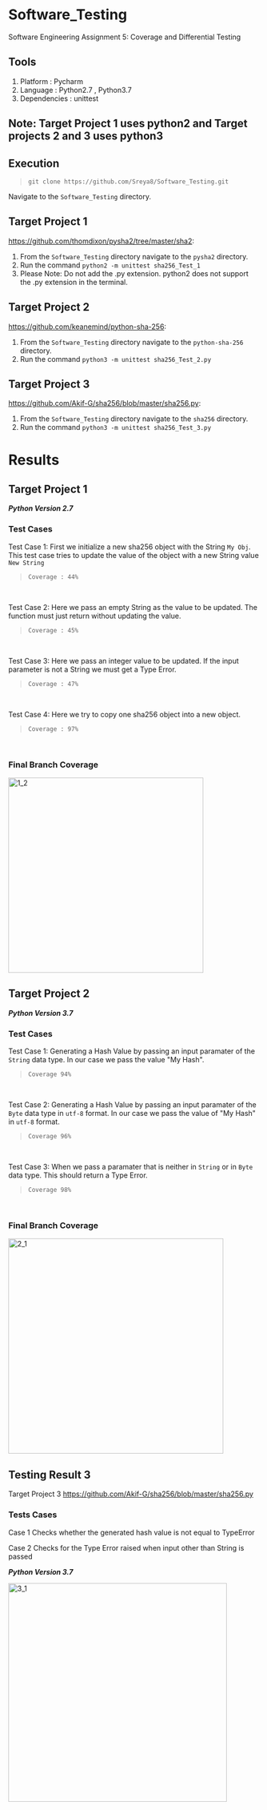 # Software_Testing
Software Engineering Assignment 5: Coverage and Differential Testing

## Tools
1. Platform : Pycharm
2. Language : Python2.7 , Python3.7
3. Dependencies : unittest

## Note: Target Project 1 uses python2 and Target projects 2 and 3 uses python3

## Execution
>````git clone https://github.com/Sreya8/Software_Testing.git````

Navigate to the ````Software_Testing```` directory.

## Target Project 1
https://github.com/thomdixon/pysha2/tree/master/sha2:
1. From the ````Software_Testing```` directory navigate to the ````pysha2```` directory.
2. Run the command ````python2 -m unittest sha256_Test_1````
3. Please Note: Do not add the .py extension. python2 does not support the .py extension in the terminal.

## Target Project 2
https://github.com/keanemind/python-sha-256:
1. From the ````Software_Testing```` directory navigate to the ````python-sha-256```` directory.
2. Run the command ````python3 -m unittest sha256_Test_2.py````

## Target Project 3
https://github.com/Akif-G/sha256/blob/master/sha256.py:
1. From the ````Software_Testing```` directory navigate to the ````sha256```` directory.
2. Run the command ````python3 -m unittest sha256_Test_3.py````

# Results
## Target Project 1
<b><i>Python Version 2.7</i> </b></br>

### Test Cases

Test Case 1: First we initialize a new sha256 object with the String ````My Obj````. 
This test case tries to update the value of the object with a new String value ````New String````
>````Coverage : 44%````
</br>

Test Case 2: Here we pass an empty String as the value to be updated. The function must just return without updating the value.
>````Coverage : 45%````
</br>

Test Case 3: Here we pass an integer value to be updated. If the input parameter is not a String we must get a Type Error.
>````Coverage : 47%````
</br>

Test Case 4: Here we try to copy one sha256 object into a new object.
>````Coverage : 97%````
</br>

### Final Branch Coverage
<img width="390" alt="1_2" src="https://user-images.githubusercontent.com/54528672/173066528-857008d4-d43a-47e5-9825-822c5cc3247c.png">

## Target Project 2
<b><i>Python Version 3.7</i> </b></br>

### Test Cases
Test Case 1: Generating a Hash Value by passing an input paramater of the  ````String```` data type. In our case we pass the value "My Hash".
>````Coverage 94%````
</br>

Test Case 2: Generating a Hash Value by passing an input paramater of the  ````Byte```` data type in ````utf-8```` format. In our case we pass the value of "My Hash" in ````utf-8```` format.  
>````Coverage 96%````
</br>

Test Case 3: When we pass a paramater that is neither in ````String```` or in ````Byte```` data type. This should return a Type Error.
>````Coverage 98%````
</br>

### Final Branch Coverage
<img width="430" alt="2_1" src="https://user-images.githubusercontent.com/54528672/173066553-31a674b2-ef47-435e-90e1-74bb27e01a5d.png">

## Testing Result 3
Target Project 3
https://github.com/Akif-G/sha256/blob/master/sha256.py
### Tests Cases
Case 1 Checks whether the generated hash value is not equal to TypeError
</br>

Case 2 Checks for the Type Error raised when input other than String is passed
</br>

<b><i>Python Version 3.7</i> </b></br>

<img width="437" alt="3_1" src="https://user-images.githubusercontent.com/54528672/173066616-1d6d67c4-b527-4940-8d81-3fa6cd6211b9.png">
